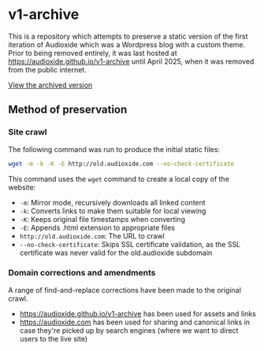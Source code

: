 # v1-archive

This is a repository which attempts to preserve a static version of the first iteration of Audioxide which was a Wordpress blog with a custom theme. Prior to being removed entirely, it was last hosted at https://audioxide.github.io/v1-archive until April 2025, when it was removed from the public internet.

[View the archived version](https://audioxide.github.io/v1-archive)

## Method of preservation

### Site crawl

The following command was run to produce the initial static files:

```bash
wget -m -k -K -E http://old.audioxide.com --no-check-certificate
```

This command uses the `wget` command to create a local copy of the website:
- `-m`: Mirror mode, recursively downloads all linked content
- `-k`: Converts links to make them suitable for local viewing
- `-K`: Keeps original file timestamps when converting
- `-E`: Appends .html extension to appropriate files
- `http://old.audioxide.com`: The URL to crawl
- `--no-check-certificate`: Skips SSL certificate validation, as the SSL certificate was never valid for the old.audioxide subdomain

### Domain corrections and amendments

A range of find-and-replace corrections have been made to the original crawl.

- https://audioxide.github.io/v1-archive has been used for assets and links
- https://audioxide.com has been used for sharing and canonical links in case they're picked up by search engines (where we want to direct users to the live site)